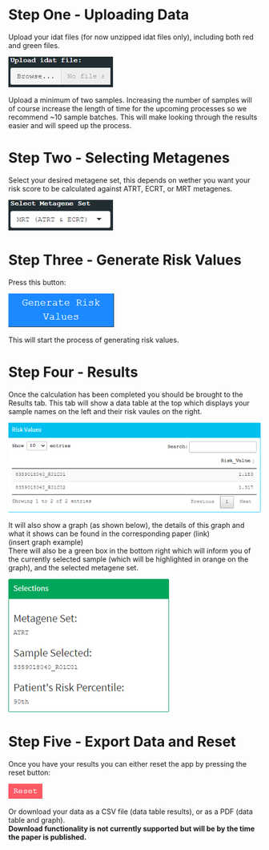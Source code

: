 # Step One - Uploading Data
Upload your idat files (for now unzipped idat files only), including both red and green files.  

![upload](upload.png)   

Upload a minimum of two samples. Increasing the number of samples will of course increase the length of time for the upcoming processes so we recommend ~10 sample batches. This will make looking through the results easier and will speed up the process.

# Step Two - Selecting Metagenes

Select your desired metagene set, this depends on wether you want your risk score to be calculated against ATRT, ECRT, or MRT metagenes.  

![Metagene](metagene.png)  


# Step Three - Generate Risk Values

Press this button:  
  
  ![Generate Risk Values](generate_risk_values.png)  

This will start the process of generating risk values.

# Step Four - Results

Once the calculation has been completed you should be brought to the Results tab. This tab will show a data table at the top which displays your sample names on the left and their risk vaules on the right. 

![Risk Values](risk_values.png)  

It will also show a graph (as shown below), the details of this graph and what it shows can be found in the corresponding paper (link)  
(insert graph example)  
There will also be a green box in the bottom right which will inform you of the currently selected sample (which will be highlighted in orange on the graph), and the selected metagene set.  

![Selections](selections.png)  


# Step Five - Export Data and Reset
Once you have your results you can either reset the app by pressing the reset button:  
  
  ![Reset](Reset.png)  

Or download your data as a CSV file (data table results), or as a PDF (data table and graph).  
**Download functionality is not currently supported but will be by the time the paper is published.**